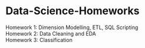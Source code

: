 # Data-Science-Homeworks
Homework 1: Dimension Modelling, ETL, SQL Scripting \
Homework 2: Data Cleaning and EDA \
Homework 3: Classification
